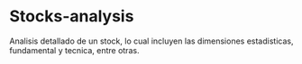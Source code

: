 # Stocks-analysis

Analisis detallado de un stock, lo cual incluyen las dimensiones estadisticas, fundamental y tecnica, entre otras.

